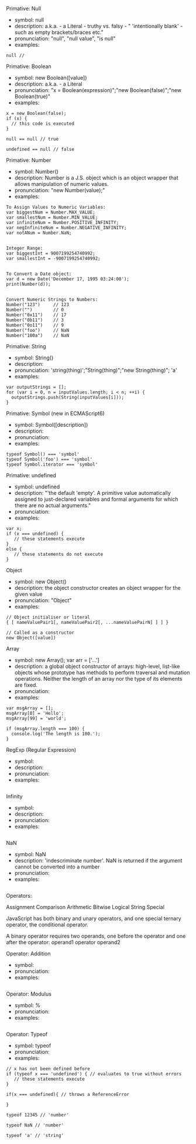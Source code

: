 Primative: Null

* symbol: null
* description: a.k.a. - a Literal - truthy vs. falsy - " 'intentionally blank' - such as empty brackets/braces etc." 
* pronunciation: "null", "null value", "is null"
* examples:
```
null // 
```


Primative: Boolean

* symbol: new Boolean([value])
* description: a.k.a. - a Literal
* pronunciation: "x = Boolean(expression)";"new Boolean(false)";"new Boolean(true)"
* examples:
```
x = new Boolean(false);
if (x) {
  // this code is executed
}

null == null // true

undefined == null // false
```


Primative: Number

* symbol: Number()
* description: Number is a J.S. object which is an object wrapper that allows manipulation of numeric values.
* pronunciation: "new Number(value);"
* examples:
```
To Assign Values to Numeric Variables:
var biggestNum = Number.MAX_VALUE;
var smallestNum = Number.MIN_VALUE;
var infiniteNum = Number.POSITIVE_INFINITY;
var negInfiniteNum = Number.NEGATIVE_INFINITY;
var notANum = Number.NaN;


Integer Range:
var biggestInt = 9007199254740992;
var smallestInt = -9007199254740992;


To Convert a Date object:
var d = new Date('December 17, 1995 03:24:00');
print(Number(d));


Convert Numeric Strings to Numbers:
Number("123")     // 123
Number("")        // 0
Number("0x11")    // 17
Number("0b11")    // 3
Number("0o11")    // 9
Number("foo")     // NaN
Number("100a")    // NaN
```


Primative: String

* symbol: String()
* description:	
* pronunciation: 'string(thing)';"String(thing)";"new String(thing)"; 'a'
* examples:
```
var outputStrings = [];
for (var i = 0, n = inputValues.length; i < n; ++i) {
  outputStrings.push(String(inputValues[i]));
}
```


Primative: Symbol (new in ECMAScript6)

* symbol: Symbol([description])
* description:
* pronunciation:
* examples:
```
typeof Symbol() === 'symbol'
typeof Symbol('foo') === 'symbol'
typeof Symbol.iterator === 'symbol'
```



Primative: undefined

* symbol: undefined
* description: "'the default 'empty'. A primitive value automatically assigned to just-declared variables and formal arguments for which there are no actual arguments."
* pronunciation:
* examples:
```
var x;
if (x === undefined) {
   // these statements execute
}
else {
   // these statements do not execute
}

```


Object

* symbol: new Object()
* description: the object constructor creates an object wrapper for the given value
* pronunciation: "Object"
* examples:
```
// Object initialiser or literal
{ [ nameValuePair1[, nameValuePair2[, ...nameValuePairN] ] ] }

// Called as a constructor
new Object([value])
```

Array

* symbol: new Array(); var arr = ['...']
* description: a global object constructor of arrays: high-level, list-like objects whose prototype has methods to perform traversal and mutation operations. Neither the length of an array nor the type of its elements are fixed.
* pronunciation: 
* examples:
```
var msgArray = [];
msgArray[0] = 'Hello';
msgArray[99] = 'world';

if (msgArray.length === 100) {
  console.log('The length is 100.');
}
```

RegExp (Regular Expression)

* symbol: 
* description:
* pronunciation:
* examples:
```

```



Infinity

* symbol: 
* description:
* pronunciation:
* examples:
```

```

NaN

* symbol: NaN 
* description: 'indescriminate number'. NaN is returned if the argument cannot be converted into a number
* pronunciation:
* examples:
```

```

Operators:

Assignment
Comparison
Arithmetic
Bitwise
Logical 
String
Special

JavaScript has both binary and unary operators, and one special ternary operator, the conditional operator. 

A binary operator requires two operands, one before the operator and one after the operator: operand1 operator operand2


Operator: Addition

* symbol: 
* pronunciation:
* examples:
```

```

Operator: Modulus

* symbol: %
* pronunciation:
* examples:
```

```

Operator: Typeof

* symbol: typeof
* pronunciation: 
* examples:
```
// x has not been defined before
if (typeof x === 'undefined') { // evaluates to true without errors
   // these statements execute
}

if(x === undefined){ // throws a ReferenceError

}

typeof 12345 // 'number'

typeof NaN // 'number'

typeof 'a' // 'string'
```


